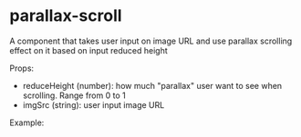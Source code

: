# parallax-scroll
A component that takes user input on image URL and use parallax scrolling effect on it based on input reduced height

Props:
  - reduceHeight (number): how much "parallax" user want to see when scrolling. Range from 0 to 1
  - imgSrc (string): user input image URL

Example:
  <Parallax
    reduceHeight={1/4}
    imgSrc="put your image here" />
